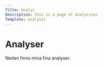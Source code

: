 ```yaml
---
Title: Analys
Description: This is a page of analysises.
Template: analysis
---
```


Analyser
==========================

Nedan finns mina fina analyser.
